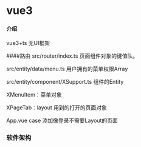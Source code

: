 # vue3

#### 介绍
vue3+ts
无UI框架



####路由
src/router/index.ts  页面组件对象的键值队。

src/entity/data/menu.ts  用户拥有的菜单权限Array

src/entity/component/XSupport.ts 组件的Entity

XMenuItem：菜单对象

XPageTab：layout 用到的打开的页面对象

App.vue case 添加像登录不需要Layout的页面

### 软件架构
